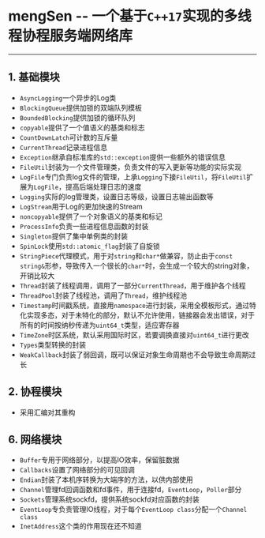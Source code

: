 # mengSen -- 一个基于```C++17```实现的多线程协程服务端网络库
---
## 1. 基础模块
- ```AsyncLogging```一个异步的Log类
- ```BlockingQueue```提供加锁的双端队列模板
- ```BoundedBlocking```提供加锁的循环队列
- ```copyable```提供了一个值语义的基类和标志
- ```CountDownLatch```可计数的互斥量
- ```CurrentThread```记录进程信息
- ```Exception```继承自标准库的```std::exception```提供一些额外的错误信息
- ```FileUtil```封装为一个文件管理类，负责文件的写入更新等功能的实际实现
- ```LogFile```专门负责log文件的管理，上承```Logging```下接```FileUtil```，将```FileUtil```扩展为```LogFile```，提高后端处理日志的速度
- ```Logging```实际的log管理类，设置日志等级，设置日志输出函数等
- ```LogStream```用于Log的更加快速的Stream
- ```noncopyable```提供了一个对象语义的基类和标记
- ```ProcessInfo```负责一些进程信息函数的封装
- ```Singleton```提供了集中单例类的封装
- ```SpinLock```使用```std::atomic_flag```封装了自旋锁
- ```StringPiece```代理模式，用于对```string```和```char*```做兼容，防止由于```const string&```形参，导致传入一个很长的```char*```时，会生成一个较大的string对象，开销比较大
- ```Thread```封装了线程调用，调用了一部分```CurrentThread```，用于维护各个线程
- ```ThreadPool```封装了线程池，调用了```Thread```，维护线程池
- ```Timestamp```时间戳系统，直接用```namespace```进行封装，采用全模板形式，通过特化实现多态，对于未特化的部分，默认不允许使用，链接器会发出错误，对于所有的时间按纳秒传递为```uint64_t```类型，适应寄存器
- ```TimeZone```时区系统，默认采用国际时区，若要调换直接对```uint64_t```进行更改
- ```Types```类型转换的封装
- ```WeakCallback```封装了弱回调，既可以保证对象生命周期也不会导致生命周期过长


## 2. 协程模块
- 采用汇编对其重构

## 6. 网络模块
- ```Buffer```专用于网络部分，以提高IO效率，保留脏数据
- ```Callbacks```设置了网络部分的可见回调
- ```Endian```封装了本机序转换为大端序的方法，以供内部使用
- ```Channel```管理fd回调函数和fd事件，用于连接fd，```EventLoop```，```Poller```部分
- ```Sockets```管理系统sockfd，提供系统sockfd对应函数的封装
- ```EventLoop```专负责管理IO线程，对于每个```EventLoop class```分配一个```Channel class```
- ```InetAddress```这个类的作用现在还不知道
